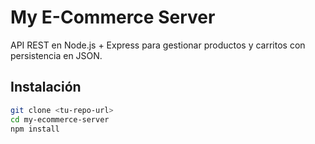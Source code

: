 # My E-Commerce Server

API REST en Node.js + Express para gestionar productos y carritos con persistencia en JSON.

## Instalación

```bash
git clone <tu-repo-url>
cd my-ecommerce-server
npm install
```
